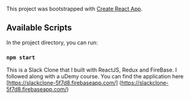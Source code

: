 This project was bootstrapped with [Create React App](https://github.com/facebook/create-react-app).

## Available Scripts

In the project directory, you can run:

### `npm start`


This is a Slack Clone that I built with ReactJS, Redux and FireBase. I followed along with a uDemy course. 
You can find the application here [https://slackclone-5f7d8.firebaseapp.com/] (https://slackclone-5f7d8.firebaseapp.com/)

